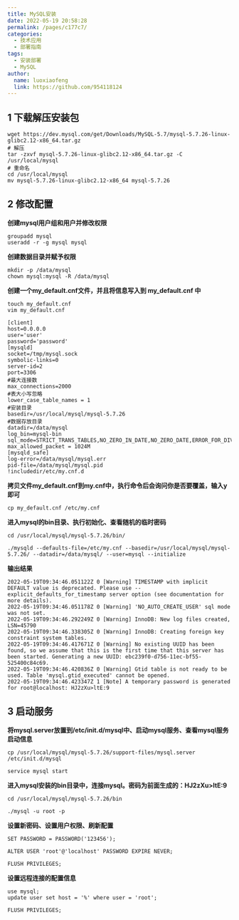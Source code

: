 ```yaml
---
title: MySQL安装
date: 2022-05-19 20:58:28
permalink: /pages/c177c7/
categories:
  - 技术应用
  - 部署指南 
tags:
  - 安装部署
  - MySQL
author: 
  name: luoxiaofeng
  link: https://github.com/954118124
---
```

## 1 下载解压安装包
````shell
wget https://dev.mysql.com/get/Downloads/MySQL-5.7/mysql-5.7.26-linux-glibc2.12-x86_64.tar.gz
# 解压
tar -zxvf mysql-5.7.26-linux-glibc2.12-x86_64.tar.gz -C /usr/local/mysql
# 重命名
cd /usr/local/mysql
mv mysql-5.7.26-linux-glibc2.12-x86_64 mysql-5.7.26
````



## 2 修改配置

**创建mysql用户组和用户并修改权限**

````shell
groupadd mysql
useradd -r -g mysql mysql
````



**创建数据目录并赋予权限**

````shell
mkdir -p /data/mysql
chown mysql:mysql -R /data/mysql
````



**创建一个my_default.cnf文件，并且将信息写入到 my_default.cnf 中**

````shell
touch my_default.cnf
vim my_default.cnf
````

````shell
[client]
host=0.0.0.0
user='user'
password='password'
[mysqld]
socket=/tmp/mysql.sock
symbolic-links=0
server-id=2
port=3306
#最大连接数
max_connections=2000
#表大小写忽略
lower_case_table_names = 1
#安装目录
basedir=/usr/local/mysql/mysql-5.7.26
#数据存放目录
datadir=/data/mysql
log_bin=mysql-bin
sql_mode=STRICT_TRANS_TABLES,NO_ZERO_IN_DATE,NO_ZERO_DATE,ERROR_FOR_DIVISION_BY_ZERO,NO_ENGINE_SUBSTITUTION
max_allowed_packet = 1024M
[mysqld_safe]
log-error=/data/mysql/mysql.err
pid-file=/data/mysql/mysql.pid
!includedir/etc/my.cnf.d
````



**拷贝文件my_default.cnf到my.cnf中，执行命令后会询问你是否要覆盖，输入y即可**

````shell
cp my_default.cnf /etc/my.cnf
````



**进入mysql的bin目录、执行初始化、查看随机的临时密码**

````shell
cd /usr/local/mysql/mysql-5.7.26/bin/

./mysqld --defaults-file=/etc/my.cnf --basedir=/usr/local/mysql/mysql-5.7.26/ --datadir=/data/mysql/ --user=mysql --initialize
````

**输出结果**

````shell
2022-05-19T09:34:46.051122Z 0 [Warning] TIMESTAMP with implicit DEFAULT value is deprecated. Please use --explicit_defaults_for_timestamp server option (see documentation for more details).
2022-05-19T09:34:46.051178Z 0 [Warning] 'NO_AUTO_CREATE_USER' sql mode was not set.
2022-05-19T09:34:46.292249Z 0 [Warning] InnoDB: New log files created, LSN=45790
2022-05-19T09:34:46.338305Z 0 [Warning] InnoDB: Creating foreign key constraint system tables.
2022-05-19T09:34:46.417671Z 0 [Warning] No existing UUID has been found, so we assume that this is the first time that this server has been started. Generating a new UUID: ebc239f0-d756-11ec-bf55-525400c84c69.
2022-05-19T09:34:46.420836Z 0 [Warning] Gtid table is not ready to be used. Table 'mysql.gtid_executed' cannot be opened.
2022-05-19T09:34:46.423347Z 1 [Note] A temporary password is generated for root@localhost: HJ2zXu>ltE:9
````



## 3 启动服务

**将mysql.server放置到/etc/init.d/mysql中、启动mysql服务、查看mysql服务启动信息**

````shell
cp /usr/local/mysql/mysql-5.7.26/support-files/mysql.server /etc/init.d/mysql

service mysql start
````



**进入mysql安装的bin目录中，连接mysql。密码为前面生成的：HJ2zXu>ltE:9**

````shell
cd /usr/local/mysql/mysql-5.7.26/bin

./mysql -u root -p
````



**设置新密码、设置用户权限、刷新配置**

````shell
SET PASSWORD = PASSWORD('123456');

ALTER USER 'root'@'localhost' PASSWORD EXPIRE NEVER;

FLUSH PRIVILEGES;
````



**设置远程连接的配置信息**

````shell
use mysql;
update user set host = '%' where user = 'root';                               

FLUSH PRIVILEGES;  
````
